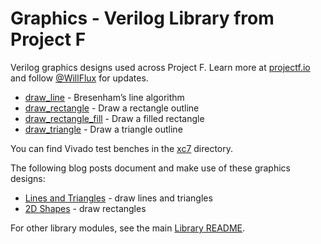 # Graphics - Verilog Library from Project F

Verilog graphics designs used across Project F. Learn more at [projectf.io](https://projectf.io/) and follow [@WillFlux](https://twitter.com/WillFlux) for updates.

* [draw_line](draw_line.sv) - Bresenham’s line algorithm
* [draw_rectangle](draw_rectangle.sv) - Draw a rectangle outline
* [draw_rectangle_fill](draw_rectangle_fill.sv) - Draw a filled rectangle
* [draw_triangle](draw_triangle.sv) - Draw a triangle outline

You can find Vivado test benches in the [xc7](xc7) directory.

The following blog posts document and make use of these graphics designs:

* [Lines and Triangles](https://projectf.io/posts/lines-and-triangles/) - draw lines and triangles
* [2D Shapes](https://projectf.io/posts/fpga-shapes/) - draw rectangles

For other library modules, see the main [Library README](../README.md).
